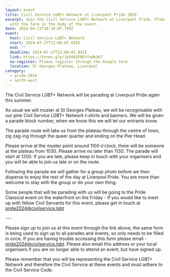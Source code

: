 ```yaml
---
layout: event
title: Civil Service LGBT+ Network at Liverpool Pride 2024
excerpt: Join the Civil Service LGBT+ Network at Liverpool Pride. Please sign up
  with the form in the body of the event.
date: 2024-04-11T10:34:07.799Z
event:
  host: Civil Service LGBT+ Network
  start: 2024-07-27T11:00:07.816Z
  end: ""
  deadline: 2024-07-17T12:00:07.841Z
  link: https://forms.gle/Jo594SFMEYfwdKSK7
  no-register: Please register through the Google form
  location: St Georges Plateau, Liverpool
category:
  - pride-2024
  - north-west
---
```

T﻿he Civil Service LGBT+ Network will be parading at Liverpool Pride again this summer. 

A﻿s usual we will muster at St Georges Plateau, we will be recognisable with our pink Civil Service LGBT+ Network t-shirts and banners. We will be given a parade block number, when we know this we will let our entrants know.

T﻿he parade route will take us from the plateau through the centre of town, zig zag-ing through the queer quarter and ending on the Pier Head. 

P﻿lease arrive at the muster point around 1100 o'clock, there will be someone at the plateau from 1030. Please arrive no later than 1130. The parade will start at 1200. If you are late, please keep in touch with your organisers and you will be able to join us late or on the route. 

F﻿ollowing the parade we will gather for a group photo before we then disperse to enjoy the rest of the day at Liverpool Pride. You are more than welcome to stay with the group or do your own thing. 

S﻿ome people that will be parading with us will be going to the Pride Classical event on the waterfront on the Friday - If you would like to meet up with fellow Civil Servants for this event, please get in touch at [pride2024@civilservice.lgbt](mailto:pride2024@civilservice.lgbt)

\-﻿--

Please sign up to join us at this event through the link above, the same form is being used to sign up to all parades and events, so only needs to be filled in once. If you are having trouble accessing this form please email - [pride2024@civilservice.lgbt](mailto:pride2024@civilservice.lgbt). Please also email this address or your local organisers if you are no longer able to attend an event, but have signed up.

Please remember that you will be representing the Civil Service LGBT+ Network and therefore the Civil Service at these events and must adhere to the Civil Service Code.